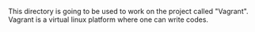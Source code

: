 This directory is going to be used to work on the project called "Vagrant".
Vagrant is a virtual linux platform where one can write codes.